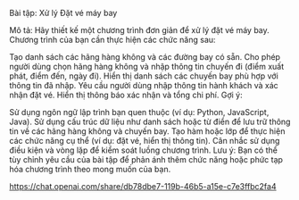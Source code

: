Bài tập: Xử lý Đặt vé máy bay

Mô tả:
Hãy thiết kế một chương trình đơn giản để xử lý đặt vé máy bay. Chương trình của bạn cần thực hiện các chức năng sau:

Tạo danh sách các hãng hàng không và các đường bay có sẵn.
Cho phép người dùng chọn hãng hàng không và nhập thông tin chuyến đi (điểm xuất phát, điểm đến, ngày đi).
Hiển thị danh sách các chuyến bay phù hợp với thông tin đã nhập.
Yêu cầu người dùng nhập thông tin hành khách và xác nhận đặt vé.
Hiển thị thông báo xác nhận và tổng chi phí.
Gợi ý:

Sử dụng ngôn ngữ lập trình bạn quen thuộc (ví dụ: Python, JavaScript, Java).
Sử dụng cấu trúc dữ liệu như danh sách hoặc từ điển để lưu trữ thông tin về các hãng hàng không và chuyến bay.
Tạo hàm hoặc lớp để thực hiện các chức năng cụ thể (ví dụ: đặt vé, hiển thị thông tin).
Cân nhắc sử dụng điều kiện và vòng lặp để kiểm soát luồng chương trình.
Lưu ý: Bạn có thể tùy chỉnh yêu cầu của bài tập để phản ánh thêm chức năng hoặc phức tạp hóa chương trình theo mong muốn của bạn.


https://chat.openai.com/share/db78dbe7-119b-46b5-a15e-c7e3ffbc2fa4
